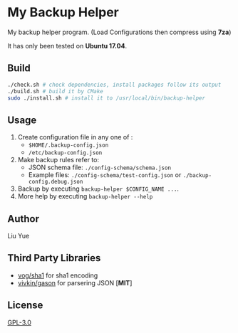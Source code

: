 # My Backup Helper

My backup helper program. (Load Configurations then compress using **7za**)

It has only been tested on **Ubuntu 17.04**. 

## Build

``` bash
./check.sh # check dependencies, install packages follow its output
./build.sh # build it by CMake
sudo ./install.sh # install it to /usr/local/bin/backup-helper
```

## Usage

1. Create configuration file in any one of :
	- `$HOME/.backup-config.json`
	- `/etc/backup-config.json`
2. Make backup rules refer to:
	- JSON schema file: `./config-schema/schema.json`
	- Example files: `./config-schema/test-config.json` or `./backup-config.debug.json`
3. Backup by executing `backup-helper $CONFIG_NAME ...`.
4. More help by executing `backup-helper --help`

## Author

Liu Yue

## Third Party Libraries

- [vog/sha1](https://github.com/vog/sha1) for sha1 encoding
- [vivkin/gason](https://github.com/vivkin/gason) for parsering JSON [**MIT**]

## License

[GPL-3.0](LICENSE)
